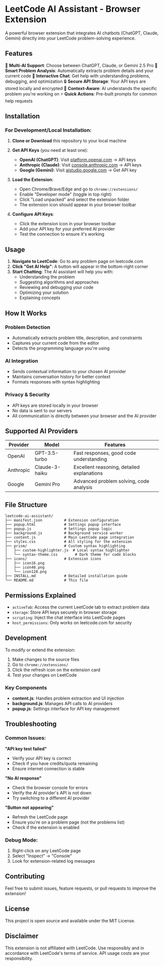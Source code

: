 # LeetCode AI Assistant - Browser Extension

A powerful browser extension that integrates AI chatbots (ChatGPT, Claude, Gemini) directly into your LeetCode problem-solving experience.

## Features

🤖 **Multi-AI Support**: Choose between ChatGPT, Claude, or Gemini 2.5 Pro
📝 **Smart Problem Analysis**: Automatically extracts problem details and your current code
💬 **Interactive Chat**: Get help with understanding problems, debugging, and optimization
🔒 **Secure API Storage**: Your API keys are stored locally and encrypted
🎯 **Context-Aware**: AI understands the specific problem you're working on
⚡ **Quick Actions**: Pre-built prompts for common help requests

## Installation

### For Development/Local Installation:

1. **Clone or Download** this repository to your local machine

2. **Get API Keys** (you need at least one):
   - **OpenAI (ChatGPT)**: Visit [platform.openai.com](https://platform.openai.com) → API keys
   - **Anthropic (Claude)**: Visit [console.anthropic.com](https://console.anthropic.com) → API keys  
   - **Google (Gemini)**: Visit [aistudio.google.com](https://aistudio.google.com) → Get API key

3. **Load the Extension**:
   - Open Chrome/Brave/Edge and go to `chrome://extensions/`
   - Enable "Developer mode" (toggle in top right)
   - Click "Load unpacked" and select the extension folder
   - The extension icon should appear in your browser toolbar

4. **Configure API Keys**:
   - Click the extension icon in your browser toolbar
   - Add your API key for your preferred AI provider
   - Test the connection to ensure it's working

## Usage

1. **Navigate to LeetCode**: Go to any problem page on leetcode.com
2. **Click "Get AI Help"**: A button will appear in the bottom-right corner
3. **Start Chatting**: The AI assistant will help you with:
   - Understanding the problem
   - Suggesting algorithms and approaches
   - Reviewing and debugging your code
   - Optimizing your solution
   - Explaining concepts

## How It Works

### Problem Detection
- Automatically extracts problem title, description, and constraints
- Captures your current code from the editor
- Detects the programming language you're using

### AI Integration
- Sends contextual information to your chosen AI provider
- Maintains conversation history for better context
- Formats responses with syntax highlighting

### Privacy & Security
- API keys are stored locally in your browser
- No data is sent to our servers
- All communication is directly between your browser and the AI provider

## Supported AI Providers

| Provider | Model | Features |
|----------|--------|----------|
| OpenAI | GPT-3.5-turbo | Fast responses, good code understanding |
| Anthropic | Claude-3-haiku | Excellent reasoning, detailed explanations |
| Google | Gemini Pro | Advanced problem solving, code analysis |

## File Structure

```
leetcode-ai-assistant/
├── manifest.json          # Extension configuration
├── popup.html             # Settings popup interface
├── popup.js               # Settings popup logic
├── background.js          # Background service worker
├── content.js             # Main LeetCode page integration
├── styles.css             # All styling for the extension
├── prism/                 # Custom syntax highlighting
│   ├── custom-highlighter.js  # Local syntax highlighter
│   └── syntax-theme.css        # Dark theme for code blocks
├── icons/                 # Extension icons
│   ├── icon16.png
│   ├── icon48.png
│   └── icon128.png
├── INSTALL.md             # Detailed installation guide
└── README.md              # This file
```

## Permissions Explained

- `activeTab`: Access the current LeetCode tab to extract problem data
- `storage`: Store API keys securely in browser storage  
- `scripting`: Inject the chat interface into LeetCode pages
- `host_permissions`: Only works on leetcode.com for security

## Development

To modify or extend the extension:

1. Make changes to the source files
2. Go to `chrome://extensions/`
3. Click the refresh icon on the extension card
4. Test your changes on LeetCode

### Key Components

- **content.js**: Handles problem extraction and UI injection
- **background.js**: Manages API calls to AI providers
- **popup.js**: Settings interface for API key management

## Troubleshooting

### Common Issues:

**"API key test failed"**
- Verify your API key is correct
- Check if you have credits/quota remaining
- Ensure internet connection is stable

**"No AI response"**
- Check the browser console for errors
- Verify the AI provider's API is not down
- Try switching to a different AI provider

**"Button not appearing"**
- Refresh the LeetCode page
- Ensure you're on a problem page (not the problems list)
- Check if the extension is enabled

### Debug Mode:
1. Right-click on any LeetCode page
2. Select "Inspect" → "Console"
3. Look for extension-related log messages

## Contributing

Feel free to submit issues, feature requests, or pull requests to improve the extension!

## License

This project is open source and available under the MIT License.

## Disclaimer

This extension is not affiliated with LeetCode. Use responsibly and in accordance with LeetCode's terms of service. API usage costs are your responsibility.
